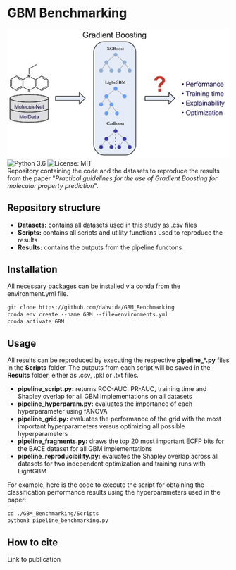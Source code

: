 # GBM Benchmarking  
![Alt text](/Pictures/graphical_abstract.png)
![Python 3.6](https://img.shields.io/badge/python-3.7%20%7C%203.8-brightgreen)
![License: MIT](https://img.shields.io/badge/License-MIT-yellow.svg)  
Repository containing the code and the datasets to reproduce the results from the paper "*Practical guidelines for the use of Gradient Boosting for molecular property prediction*".  

## Repository structure
- **Datasets:** contains all datasets used in this study as .csv files  
- **Scripts:** contains all scripts and utility functions used to reproduce the results  
- **Results:** contains the outputs from the pipeline functons  

## Installation  
All necessary packages can be installed via conda from the environment.yml file.  
```
git clone https://github.com/dahvida/GBM_Benchmarking
conda env create --name GBM --file=environments.yml
conda activate GBM
```

## Usage
All results can be reproduced by executing the respective **pipeline_*.py** files in the **Scripts** folder. The outputs from each script will be saved in the **Results** folder, either as .csv, .pkl or .txt files.  
- **pipeline_script.py:** returns ROC-AUC, PR-AUC, training time and Shapley overlap for all GBM implementations on all datasets  
- **pipeline_hyperparam.py:** evaluates the importance of each hyperparameter using fANOVA  
- **pipeline_grid.py:** evaluates the performance of the grid with the most important hyperparameters versus optimizing all possible hyperparameters  
- **pipeline_fragments.py:** draws the top 20 most important ECFP bits for the BACE dataset for all GBM implementations  
- **pipeline_reproducibility.py:** evaluates the Shapley overlap across all datasets for two independent optimization and training runs with LightGBM  

For example, here is the code to execute the script for obtaining the classification performance results using the hyperparameters used in the paper:  
```
cd ./GBM_Benchmarking/Scripts
python3 pipeline_benchmarking.py
```

## How to cite
Link to publication  


